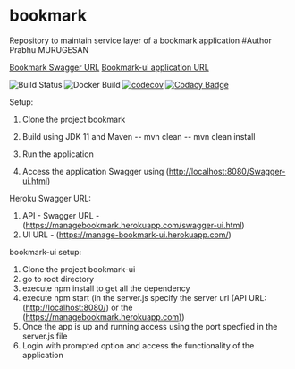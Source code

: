 # bookmark 
Repository to maintain service layer of a bookmark application
#Author
Prabhu MURUGESAN

[Bookmark Swagger URL](<https://managebookmark.herokuapp.com/swagger-ui.html>)
[Bookmark-ui application URL](<https://manage-bookmark-ui.herokuapp.com/>)

![Build Status](https://travis-ci.com/agil-mugil/bookmark.svg?token=ffZVVypfS6pQcVNnCYe7&branch=master)
![Docker Build](https://img.shields.io/docker/cloud/build/pmurugesan15/bookmark)
[![codecov](https://codecov.io/gh/agil-mugil/bookmark/branch/master/graph/badge.svg?token=LP0NFXRR7O)](https://codecov.io/gh/agil-mugil/bookmark)
[![Codacy Badge](https://app.codacy.com/project/badge/Grade/3ef55d4f85f2496b97c4b3bff1b141f8)](https://www.codacy.com?utm_source=github.com&amp;utm_medium=referral&amp;utm_content=agil-mugil/bookmark&amp;utm_campaign=Badge_Grade)

Setup:

1. Clone the project bookmark
2. Build using JDK 11 and Maven
 -- mvn clean
 -- mvn clean install
	
3. Run the application
4. Access the application Swagger using (<http://localhost:8080/Swagger-ui.html>)

Heroku Swagger URL:
1. API - Swagger URL - (<https://managebookmark.herokuapp.com/swagger-ui.html>)
2. UI URL - (<https://manage-bookmark-ui.herokuapp.com/>)

bookmark-ui setup:
1. Clone the project bookmark-ui
2. go to root directory
3. execute npm install to get all the dependency
4. execute npm start (in the server.js specify the server url (API URL: (<http://localhost:8080/>) or the (<https://managebookmark.herokuapp.com)>)
5. Once the app is up and running access using the port specfied in the server.js file
6. Login with prompted option and access the functionality of the application

